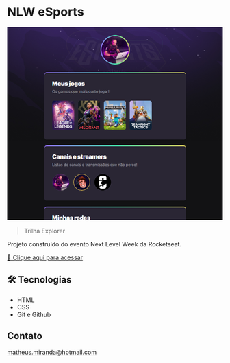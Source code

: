 # NLW eSports

![preview](./assets/preview.jpg)

>  Trilha Explorer

Projeto construído do evento Next Level Week da Rocketseat.

[🔗 Clique aqui para acessar](https://matheusmirandalacerda.github.io/nlw-esports-explorer/)

## 🛠️ Tecnologias 

- HTML
- CSS
- Git e Github

## Contato

matheus.miranda@hotmail.com